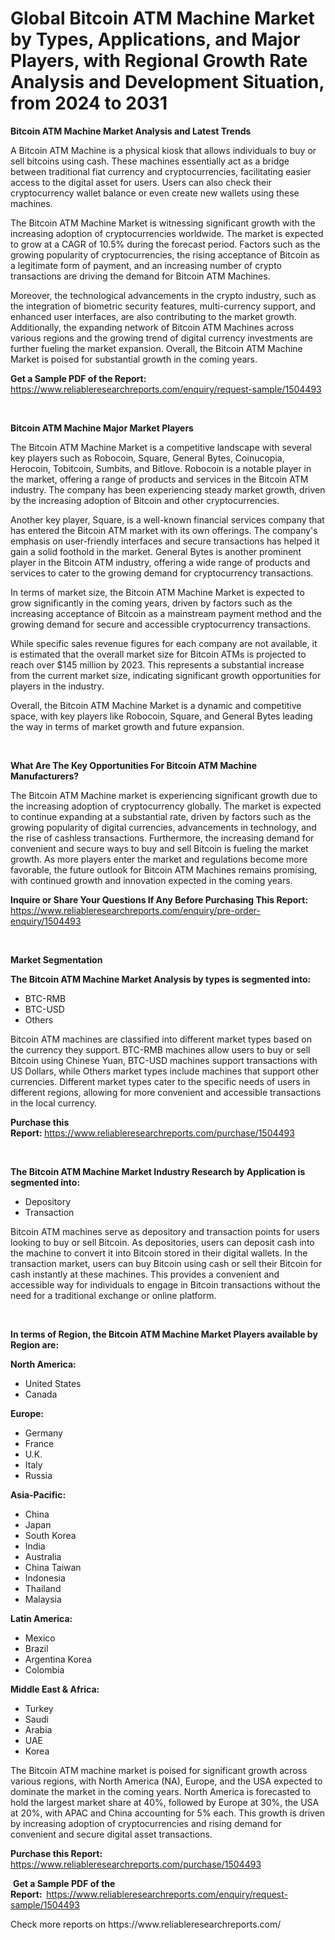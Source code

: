 <p><h1>Global Bitcoin ATM Machine Market by Types, Applications, and Major Players, with Regional Growth Rate Analysis and Development Situation, from 2024 to 2031</h1></p><p><strong>Bitcoin ATM Machine Market Analysis and Latest Trends</strong></p>
<p><p>A Bitcoin ATM Machine is a physical kiosk that allows individuals to buy or sell bitcoins using cash. These machines essentially act as a bridge between traditional fiat currency and cryptocurrencies, facilitating easier access to the digital asset for users. Users can also check their cryptocurrency wallet balance or even create new wallets using these machines.</p><p>The Bitcoin ATM Machine Market is witnessing significant growth with the increasing adoption of cryptocurrencies worldwide. The market is expected to grow at a CAGR of 10.5% during the forecast period. Factors such as the growing popularity of cryptocurrencies, the rising acceptance of Bitcoin as a legitimate form of payment, and an increasing number of crypto transactions are driving the demand for Bitcoin ATM Machines.</p><p>Moreover, the technological advancements in the crypto industry, such as the integration of biometric security features, multi-currency support, and enhanced user interfaces, are also contributing to the market growth. Additionally, the expanding network of Bitcoin ATM Machines across various regions and the growing trend of digital currency investments are further fueling the market expansion. Overall, the Bitcoin ATM Machine Market is poised for substantial growth in the coming years.</p></p>
<p><strong>Get a Sample PDF of the Report:&nbsp;</strong> <a href="https://www.reliableresearchreports.com/enquiry/request-sample/1504493">https://www.reliableresearchreports.com/enquiry/request-sample/1504493</a></p>
<p>&nbsp;</p>
<p><strong>Bitcoin ATM Machine Major Market Players</strong></p>
<p><p>The Bitcoin ATM Machine Market is a competitive landscape with several key players such as Robocoin, Square, General Bytes, Coinucopia, Herocoin, Tobitcoin, Sumbits, and Bitlove. Robocoin is a notable player in the market, offering a range of products and services in the Bitcoin ATM industry. The company has been experiencing steady market growth, driven by the increasing adoption of Bitcoin and other cryptocurrencies. </p><p>Another key player, Square, is a well-known financial services company that has entered the Bitcoin ATM market with its own offerings. The company's emphasis on user-friendly interfaces and secure transactions has helped it gain a solid foothold in the market. General Bytes is another prominent player in the Bitcoin ATM industry, offering a wide range of products and services to cater to the growing demand for cryptocurrency transactions.</p><p>In terms of market size, the Bitcoin ATM Machine Market is expected to grow significantly in the coming years, driven by factors such as the increasing acceptance of Bitcoin as a mainstream payment method and the growing demand for secure and accessible cryptocurrency transactions. </p><p>While specific sales revenue figures for each company are not available, it is estimated that the overall market size for Bitcoin ATMs is projected to reach over $145 million by 2023. This represents a substantial increase from the current market size, indicating significant growth opportunities for players in the industry. </p><p>Overall, the Bitcoin ATM Machine Market is a dynamic and competitive space, with key players like Robocoin, Square, and General Bytes leading the way in terms of market growth and future expansion.</p></p>
<p>&nbsp;</p>
<p><strong>What Are The Key Opportunities For Bitcoin ATM Machine Manufacturers?</strong></p>
<p><p>The Bitcoin ATM Machine market is experiencing significant growth due to the increasing adoption of cryptocurrency globally. The market is expected to continue expanding at a substantial rate, driven by factors such as the growing popularity of digital currencies, advancements in technology, and the rise of cashless transactions. Furthermore, the increasing demand for convenient and secure ways to buy and sell Bitcoin is fueling the market growth. As more players enter the market and regulations become more favorable, the future outlook for Bitcoin ATM Machines remains promising, with continued growth and innovation expected in the coming years.</p></p>
<p><strong>Inquire or Share Your Questions If Any Before Purchasing This Report:</strong> <a href="https://www.reliableresearchreports.com/enquiry/pre-order-enquiry/1504493">https://www.reliableresearchreports.com/enquiry/pre-order-enquiry/1504493</a></p>
<p>&nbsp;</p>
<p><strong>Market Segmentation</strong></p>
<p><strong>The Bitcoin ATM Machine Market Analysis by types is segmented into:</strong></p>
<p><ul><li>BTC-RMB</li><li>BTC-USD</li><li>Others</li></ul></p>
<p><p>Bitcoin ATM machines are classified into different market types based on the currency they support. BTC-RMB machines allow users to buy or sell Bitcoin using Chinese Yuan, BTC-USD machines support transactions with US Dollars, while Others market types include machines that support other currencies. Different market types cater to the specific needs of users in different regions, allowing for more convenient and accessible transactions in the local currency.</p></p>
<p><strong>Purchase this Report:&nbsp;</strong><a href="https://www.reliableresearchreports.com/purchase/1504493">https://www.reliableresearchreports.com/purchase/1504493</a></p>
<p>&nbsp;</p>
<p><strong>The Bitcoin ATM Machine Market Industry Research by Application is segmented into:</strong></p>
<p><ul><li>Depository</li><li>Transaction</li></ul></p>
<p><p>Bitcoin ATM machines serve as depository and transaction points for users looking to buy or sell Bitcoin. As depositories, users can deposit cash into the machine to convert it into Bitcoin stored in their digital wallets. In the transaction market, users can buy Bitcoin using cash or sell their Bitcoin for cash instantly at these machines. This provides a convenient and accessible way for individuals to engage in Bitcoin transactions without the need for a traditional exchange or online platform.</p></p>
<p>&nbsp;</p>
<p><strong>In terms of Region, the Bitcoin ATM Machine Market Players available by Region are:</strong></p>
<p>
    <p> <strong> North America: </strong>
        <ul>
            <li>United States</li>
            <li>Canada</li>
        </ul>
        </p> 
    <p> <strong> Europe: </strong>
        <ul>
            <li>Germany</li>
            <li>France</li>
            <li>U.K.</li>
            <li>Italy</li>
            <li>Russia</li>
        </ul>
        </p> 
    <p> <strong> Asia-Pacific: </strong>
        <ul>
            <li>China</li>
            <li>Japan</li>
            <li>South Korea</li>
            <li>India</li>
            <li>Australia</li>
            <li>China Taiwan</li>
            <li>Indonesia</li>
            <li>Thailand</li>
            <li>Malaysia</li>
        </ul>
        </p> 
    <p> <strong> Latin America: </strong>
        <ul>
            <li>Mexico</li>
            <li>Brazil</li>
            <li>Argentina Korea</li>
            <li>Colombia</li>
        </ul>
        </p> 
    <p> <strong> Middle East & Africa: </strong>
        <ul>
            <li>Turkey</li>
            <li>Saudi</li>
            <li>Arabia</li>
            <li>UAE</li>
            <li>Korea</li>
        </ul>
    </p>
    </p>
<p><p>The Bitcoin ATM machine market is poised for significant growth across various regions, with North America (NA), Europe, and the USA expected to dominate the market in the coming years. North America is forecasted to hold the largest market share at 40%, followed by Europe at 30%, the USA at 20%, with APAC and China accounting for 5% each. This growth is driven by increasing adoption of cryptocurrencies and rising demand for convenient and secure digital asset transactions.</p></p>
<p><strong>Purchase this Report: </strong><a href="https://www.reliableresearchreports.com/purchase/1504493">https://www.reliableresearchreports.com/purchase/1504493</a></p>
<p>&nbsp;<strong>Get a Sample PDF of the Report:&nbsp;&nbsp;</strong><a href="https://www.reliableresearchreports.com/enquiry/request-sample/1504493">https://www.reliableresearchreports.com/enquiry/request-sample/1504493</a></p>
<p><strong></strong></p>
<p>Check more reports on https://www.reliableresearchreports.com/</p>